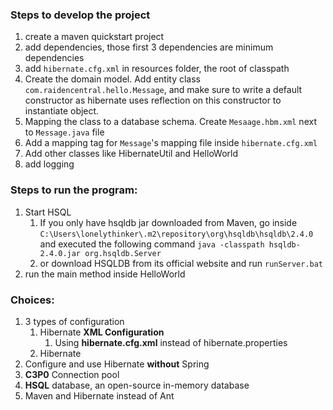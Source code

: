 ### Steps to develop the project

1. create a maven quickstart project
2. add dependencies, those first 3 dependencies are minimum dependencies
3. add `hibernate.cfg.xml` in resources folder, the root of classpath
4. Create the domain model. Add entity class `com.raidencentral.hello.Message`, and make sure to write a default constructor as hibernate uses reflection on this constructor to instantiate object.
5. Mapping the class to a database schema. Create `Mesaage.hbm.xml` next to `Message.java` file
6. Add a mapping tag for `Message`'s mapping file inside  `hibernate.cfg.xml`
7. Add other classes like HibernateUtil and HelloWorld
8. add logging

### Steps to run the program:

1. Start HSQL
   1. If you only have hsqldb jar downloaded from Maven, go inside `C:\Users\lonelythinker\.m2\repository\org\hsqldb\hsqldb\2.4.0` and executed the following command `java -classpath hsqldb-2.4.0.jar org.hsqldb.Server`
   2. or download HSQLDB from its official website and run `runServer.bat`
2. run the main method inside HelloWorld

### Choices:

1. 3 types of configuration
   1. Hibernate **XML Configuration**
      1. Using **hibernate.cfg.xml** instead of hibernate.properties
   2. Hibernate 
2. Configure and use Hibernate **without** Spring
3. **C3P0** Connection pool
4. **HSQL** database, an open-source in-memory database
5. Maven and Hibernate instead of Ant